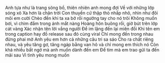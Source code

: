 Anh tựa như là trang sông bồ, thiên nhiên anh mong đợi
Về với những lớp sóng xô
Xa hơn là chân trời
Con thuyền cứ thập thò nhấp nhô, nhìn như đôi môi em cười
Chèo đến khi ta xa bờ rồi ngướng tay cho nó trôi
Không muốn bơi, vì chìm đắm trong ánh mắt nàng
Hoàng hôn buông rồi, giờ bút trên lớp cát vàng
Xác nhận tên lời vắng người
Để im lặng đến lại miên đồi
Khi tên em trong caption hay đồ release sau đó cùng viral
Chỉ mong đến trong nhau đừng phai mờ
Anh yêu em hơn cả những câu tri sa sáo
Cho ra chất riêng nhau, và yêu tăng gơ, tăng ngáp bằng van hô và chỉ mong em thích nó
Còn khá nhiều bất ngờ mà anh muốn dành đến em
Để tim mà em trao gửi ta đến mãi sau
Vì tình yêu mong muốn